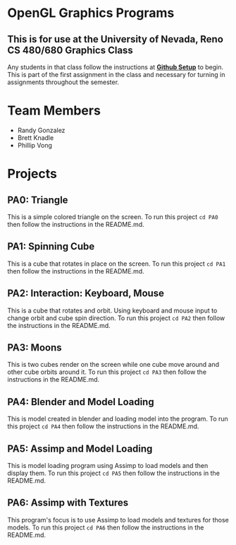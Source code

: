# OpenGL Graphics Programs
## This is for use at the University of Nevada, Reno CS 480/680 Graphics Class
Any students in that class follow the instructions at [**Github Setup**](https://github.com/HPC-Vis/computer-graphics/wiki/Github-Setup) to begin. This is part of the first assignment in the class and necessary for turning in assignments throughout the semester.

# Team Members

- Randy Gonzalez
- Brett Knadle
- Phillip Vong

# Projects

## PA0: Triangle
This is a simple colored triangle on the screen. To run this project ```cd PA0``` then follow the instructions in the README.md.

## PA1: Spinning Cube
This is a cube that rotates in place on the screen. To run this project ```cd PA1``` then follow the instructions in the README.md.

## PA2: Interaction: Keyboard, Mouse 
This is a cube that rotates and orbit. Using keyboard and mouse input to change orbit and cube spin direction. To run this project ```cd PA2``` then follow the instructions in the README.md.

## PA3: Moons
This is two cubes render on the screen while one cube move around and other cube orbits around it. To run this project ```cd PA3``` then follow the instructions in the README.md.  

## PA4: Blender and Model Loading 
This is model created in blender and loading model into the program. To run this project ```cd PA4``` then follow the instructions in the README.md.  

## PA5: Assimp and Model Loading 
This is model loading program using Assimp to load models and then display them. To run this project ```cd PA5``` then follow the instructions in the README.md.  

## PA6: Assimp with Textures
This program's focus is to use Assimp to load models and textures for those models. To run this project ```cd PA6``` then follow the instructions in the README.md.  

